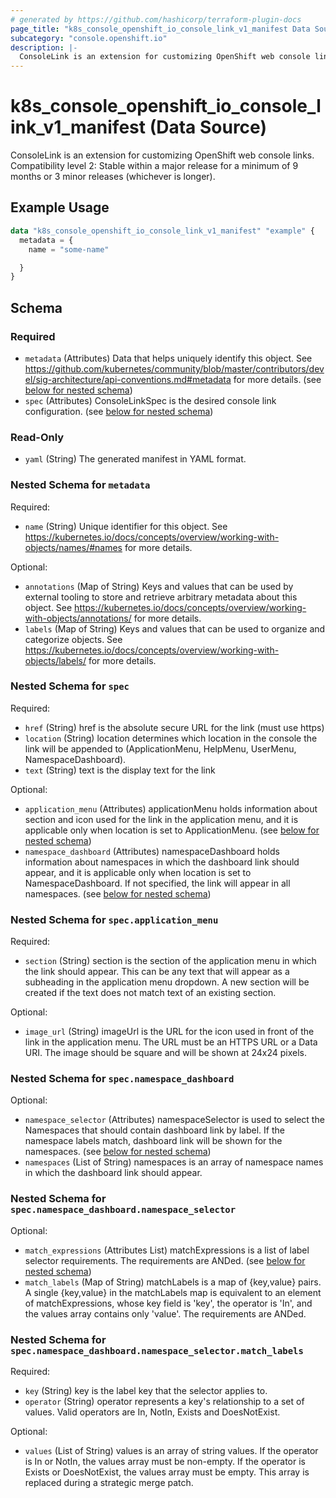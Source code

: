 ```yaml
---
# generated by https://github.com/hashicorp/terraform-plugin-docs
page_title: "k8s_console_openshift_io_console_link_v1_manifest Data Source - terraform-provider-k8s"
subcategory: "console.openshift.io"
description: |-
  ConsoleLink is an extension for customizing OpenShift web console links.  Compatibility level 2: Stable within a major release for a minimum of 9 months or 3 minor releases (whichever is longer).
---
```


# k8s_console_openshift_io_console_link_v1_manifest (Data Source)

ConsoleLink is an extension for customizing OpenShift web console links.  Compatibility level 2: Stable within a major release for a minimum of 9 months or 3 minor releases (whichever is longer).

## Example Usage

```terraform
data "k8s_console_openshift_io_console_link_v1_manifest" "example" {
  metadata = {
    name = "some-name"

  }
}
```

<!-- schema generated by tfplugindocs -->
## Schema

### Required

- `metadata` (Attributes) Data that helps uniquely identify this object. See https://github.com/kubernetes/community/blob/master/contributors/devel/sig-architecture/api-conventions.md#metadata for more details. (see [below for nested schema](#nestedatt--metadata))
- `spec` (Attributes) ConsoleLinkSpec is the desired console link configuration. (see [below for nested schema](#nestedatt--spec))

### Read-Only

- `yaml` (String) The generated manifest in YAML format.

<a id="nestedatt--metadata"></a>
### Nested Schema for `metadata`

Required:

- `name` (String) Unique identifier for this object. See https://kubernetes.io/docs/concepts/overview/working-with-objects/names/#names for more details.

Optional:

- `annotations` (Map of String) Keys and values that can be used by external tooling to store and retrieve arbitrary metadata about this object. See https://kubernetes.io/docs/concepts/overview/working-with-objects/annotations/ for more details.
- `labels` (Map of String) Keys and values that can be used to organize and categorize objects. See https://kubernetes.io/docs/concepts/overview/working-with-objects/labels/ for more details.


<a id="nestedatt--spec"></a>
### Nested Schema for `spec`

Required:

- `href` (String) href is the absolute secure URL for the link (must use https)
- `location` (String) location determines which location in the console the link will be appended to (ApplicationMenu, HelpMenu, UserMenu, NamespaceDashboard).
- `text` (String) text is the display text for the link

Optional:

- `application_menu` (Attributes) applicationMenu holds information about section and icon used for the link in the application menu, and it is applicable only when location is set to ApplicationMenu. (see [below for nested schema](#nestedatt--spec--application_menu))
- `namespace_dashboard` (Attributes) namespaceDashboard holds information about namespaces in which the dashboard link should appear, and it is applicable only when location is set to NamespaceDashboard. If not specified, the link will appear in all namespaces. (see [below for nested schema](#nestedatt--spec--namespace_dashboard))

<a id="nestedatt--spec--application_menu"></a>
### Nested Schema for `spec.application_menu`

Required:

- `section` (String) section is the section of the application menu in which the link should appear. This can be any text that will appear as a subheading in the application menu dropdown. A new section will be created if the text does not match text of an existing section.

Optional:

- `image_url` (String) imageUrl is the URL for the icon used in front of the link in the application menu. The URL must be an HTTPS URL or a Data URI. The image should be square and will be shown at 24x24 pixels.


<a id="nestedatt--spec--namespace_dashboard"></a>
### Nested Schema for `spec.namespace_dashboard`

Optional:

- `namespace_selector` (Attributes) namespaceSelector is used to select the Namespaces that should contain dashboard link by label. If the namespace labels match, dashboard link will be shown for the namespaces. (see [below for nested schema](#nestedatt--spec--namespace_dashboard--namespace_selector))
- `namespaces` (List of String) namespaces is an array of namespace names in which the dashboard link should appear.

<a id="nestedatt--spec--namespace_dashboard--namespace_selector"></a>
### Nested Schema for `spec.namespace_dashboard.namespace_selector`

Optional:

- `match_expressions` (Attributes List) matchExpressions is a list of label selector requirements. The requirements are ANDed. (see [below for nested schema](#nestedatt--spec--namespace_dashboard--namespace_selector--match_expressions))
- `match_labels` (Map of String) matchLabels is a map of {key,value} pairs. A single {key,value} in the matchLabels map is equivalent to an element of matchExpressions, whose key field is 'key', the operator is 'In', and the values array contains only 'value'. The requirements are ANDed.

<a id="nestedatt--spec--namespace_dashboard--namespace_selector--match_expressions"></a>
### Nested Schema for `spec.namespace_dashboard.namespace_selector.match_labels`

Required:

- `key` (String) key is the label key that the selector applies to.
- `operator` (String) operator represents a key's relationship to a set of values. Valid operators are In, NotIn, Exists and DoesNotExist.

Optional:

- `values` (List of String) values is an array of string values. If the operator is In or NotIn, the values array must be non-empty. If the operator is Exists or DoesNotExist, the values array must be empty. This array is replaced during a strategic merge patch.
